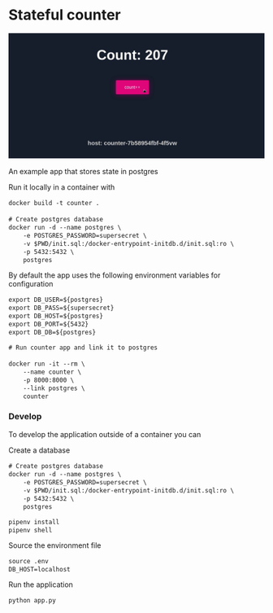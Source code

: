 # Stateful counter

![an app that clicks a button and the number increases](embedded-images/counter-app.gif)

An example app that stores state in postgres

Run it locally in a container with

```
docker build -t counter .

# Create postgres database
docker run -d --name postgres \
    -e POSTGRES_PASSWORD=supersecret \
    -v $PWD/init.sql:/docker-entrypoint-initdb.d/init.sql:ro \
    -p 5432:5432 \
    postgres
```

By default the app uses the following environment variables for configuration

```
export DB_USER=${postgres}
export DB_PASS=${supersecret}
export DB_HOST=${postgres}
export DB_PORT=${5432}
export DB_DB=${postgres}
```

```
# Run counter app and link it to postgres

docker run -it --rm \
    --name counter \
    -p 8000:8000 \
    --link postgres \
    counter
```

### Develop

To develop the application outside of a container you can

Create a database

```
# Create postgres database
docker run -d --name postgres \
    -e POSTGRES_PASSWORD=supersecret \
    -v $PWD/init.sql:/docker-entrypoint-initdb.d/init.sql:ro \
    -p 5432:5432 \
    postgres
```

```
pipenv install
pipenv shell
```

Source the environment file

```
source .env
DB_HOST=localhost
```

Run the application
```
python app.py
```
